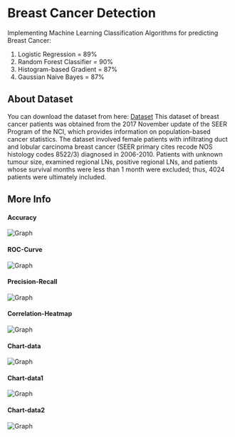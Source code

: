 
# Breast Cancer Detection
Implementing Machine Learning Classification Algorithms for predicting Breast Cancer:
1) Logistic Regression = 89%
2) Random Forest Classifier = 90%
3) Histogram-based Gradient = 87%
4) Gaussian Naive Bayes = 87%

## About Dataset
You can download the dataset from here: <a href="https://www.kaggle.com/datasets/reihanenamdari/breast-cancer" target="_blank">Dataset</a>
This dataset of breast cancer patients was obtained from the 2017 November update of the SEER Program of the NCI, which provides information on population-based cancer statistics. The dataset involved female patients with infiltrating duct and lobular carcinoma breast cancer (SEER primary cites recode NOS histology codes 8522/3) diagnosed in 2006-2010. Patients with unknown tumour size, examined regional LNs, positive regional LNs, and patients whose survival months were less than 1 month were excluded; thus, 4024 patients were ultimately included.

## More Info
#### Accuracy
![Graph](https://github.com/mahsamousazadeh/breast-cancer-prediction/blob/master/images/accuracy.png)
#### ROC-Curve
![Graph](https://github.com/mahsamousazadeh/breast-cancer-prediction/blob/master/images/ROC_Curve.png)
#### Precision-Recall
![Graph](https://github.com/mahsamousazadeh/breast-cancer-prediction/blob/master/images/Precision-Recall.png)
#### Correlation-Heatmap
![Graph](https://github.com/mahsamousazadeh/breast-cancer-prediction/blob/master/images/correlation-heatmap.png)
#### Chart-data
![Graph](https://github.com/mahsamousazadeh/breast-cancer-prediction/blob/master/images/chart-data.png)
#### Chart-data1
![Graph](https://github.com/mahsamousazadeh/breast-cancer-prediction/blob/master/images/chart-data1.png)
#### Chart-data2
![Graph](https://github.com/mahsamousazadeh/breast-cancer-prediction/blob/master/images/chart-data2.png)